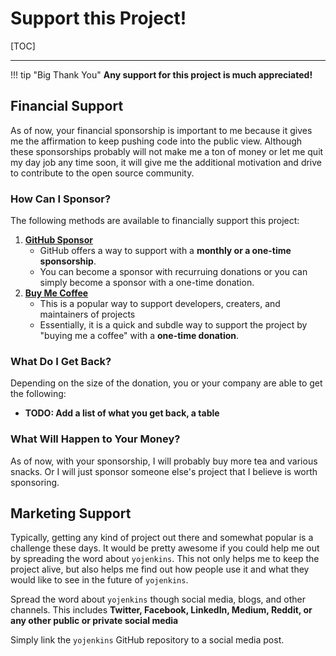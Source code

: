 # Support this Project!

[TOC]

---

!!! tip "Big Thank You"
    **Any support for this project is much appreciated!**



## Financial Support

As of now, your financial sponsorship is important to me because it gives me the affirmation to
keep pushing code into the public view. Although these sponsorships probably will not make me a
ton of money or let me quit my day job any time soon, it will give me the additional
motivation and drive to contribute to the open source community.



### How Can I Sponsor?

The following methods are available to financially support this project:

1. [**GitHub Sponsor**](https://github.com/sponsors/ismet55555?frequency=recurring&sponsor=ismet55555)
    - GitHub offers a way to support with a **monthly or a one-time sponsorship**.
    - You can become a sponsor with recurruing donations or you can simply become a sponsor with a one-time donation.
2. [**Buy Me Coffee**](https://buymeacoffee.com/ismet55555)
    - This is a popular way to support developers, creaters, and maintainers of projects
    - Essentially, it is a quick and subdle way to support the project by "buying me a coffee"
    with a **one-time donation**.

### What Do I Get Back?

Depending on the size of the donation, you or your company are able to get the following:

- **TODO: Add a list of what you get back, a table**


### What Will Happen to Your Money?

As of now, with your sponsorship, I will probably buy more tea and various snacks. Or I will just
sponsor someone else's project that I believe is worth sponsoring.



## Marketing Support

Typically, getting any kind of project out there and somewhat popular is a challenge these days.
It would be pretty awesome if you could help me out by spreading the word about `yojenkins`.
This not only helps me to keep the project alive, but also helps me find out how people
use it and what they would like to see in the future of `yojenkins`.

Spread the word about `yojenkins` though social media, blogs, and other channels.
This includes **Twitter, Facebook, LinkedIn, Medium, Reddit, or any other public or private social media**

Simply link the `yojenkins` GitHub repository to a social media post.
